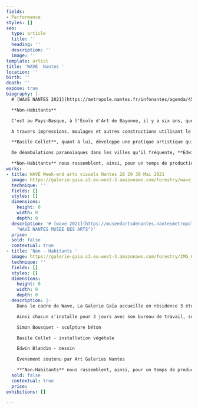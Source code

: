 ```yaml
---
fields:
- Performance
styles: []
seo:
  type: article
  title: ''
  heading: ''
  description: ''
  image: ''
template: artist
title: 'WAVE  Nantes '
location: ''
birth: ''
death: ''
expose: true
biography: |-
  # [WAVE NANTES 2021](https://metropole.nantes.fr/infonantes/agenda/45412-wave--week-end-arts-visuels "WAVE NANTES")

  **Non-Habitants**

  C'est au Pays-Basque, à l'École d'Art de Bayonne, il y a six ans, que nous nous sommes trouvés. Depuis cette époque riche de découvertes, de partages et d’apprentissages, nous évoluons au gré de nos recherches, de nos aventures, voyageant aussi bien à travers des villes modernes que des paysages anciens. Ces errances nous ont amené à nous retrouver à Nantes, belle et grande place aux mille desseins artistiques, carrefour de curiosités peuplé de réalisateurs et acteurs d’un monde aux multiples facettes culturelles. Aussi, ayant emprunté des chemins différents au cours de ces dernières années, nous croisons à nouveau notre compréhension singulière d’espaces hybride par l'expérience de nos médiums respectifs.

  A travers impressions, moulages et autres constructions utilisant le béton, exploitant les éléments du chantier, du monde ouvrier, **Simon Bousquet** compose ses réalisations autour de questionnements sur les ruines qui nous entourent, avec lesquelles on vit.

  **Basile Collet**, quant à lui, développe une pratique artistique qui s’approche des matérialités et notions des systèmes de survie, des traces d’existences, et de la perpétuité de la mémoire, par le biais d’installations, de sculptures, dessins et vidéos. Son travail opère comme un exercice de traduction entre l’immatérialité de l'idéal et la réalité politique. Il conduit dans le cadre du programme CCC à la Head Genève, une recherche sur le lien entre les imaginaires apocalyptiques et la gestion des territoires.

  De déambulations paranoïaques dans les villes qu’il fréquente, **Edwin Blandin** expérimente des productions visuelles, comme la réalisation d’un scénario et autres objets qui génèrent des histoires. Une perte de repères esthétiques architecturaux lui permet de construire des récits imaginaires à travers ces cités, telle une exploration kaléidoscopique non seulement par le biais de l’optique de la caméra mais aussi par le crayon. Il poursuit cette ligne qui illustre cette belle image d’un érotisme brut entre cinéma et théâtre. Son travail peut rester à jamais un film de papier, scénario de futures villes habitables, laissé sur le coin de la table avant même d’être réalisé pour devenir des ruines.

  **Non-Habitants** nous rassemblent, ainsi, pour un temps de production, sur le lieu même de l’exposition, à la **Galerie Gaïa à Nantes,** le temps d'un week-end de déambulation artistique dans la ville  : [Wave]() Ce processus expérimental tente de voir comment la diversité et la pluralité de nos approches plastiques cohabitent, s'adaptent et se transforment via des fragments de nos travaux. Partageant un intérêt commun pour le paysage urbain, les marques et les caractéristiques des modes d’habitation, nous prenons le parti à travers le projet « Non-Habitants » de vivre cette cohabitation fortuite comme un moteur de notre création personnelle.
works:
- title: WAVE Week-end arts visuels Nantes 28 29 30 Mai 2021
  image: https://galerie-gaia.s3.eu-west-3.amazonaws.com/forestry/wave_150dpi-01 (1).png
  technique: ''
  fields: []
  styles: []
  dimensions:
    height: 0
    width: 0
    depth: 0
  description: '# [wave 2021](https://museedartsdenantes.nantesmetropole.fr/infonantes/mda/agenda/45412-wave--week-end-arts-visuels
    "WAVE NANTES MUSEE DES ARTS")'
  price: 
  sold: false
  contextual: true
- title: 'Non - Habitants '
  image: https://galerie-gaia.s3.eu-west-3.amazonaws.com/forestry/IMG_0982.jpeg
  technique: ''
  fields: []
  styles: []
  dimensions:
    height: 0
    width: 0
    depth: 0
  description: |-
    Dans le cadre de Wave, La Galerie Gaïa accueille en résidence 3 étudiants de l'Ecole des Beaux Arts de Nantes afin qu'après cette longue période de retrait forcé ils puissent montrer, échanger sur leurs pratiques respectives en travaillant sur place leurs disciplines.

    Ainsi chacun s'installe pour 3 jours avec son bureau de travail, son matériel et ses envies d'évoquer leur rapport à la ville, à l'espace de vie et à la galerie.

    Simon Bousquet - sculpture béton

    Basile Collet - installation végétale

    Edwin Blandin - dessin

    Evenement soutenu par Art Galeries Nantes

    **"Non-Habitants** nous rassemblent, ainsi, pour un temps de production, sur le lieu même de l’exposition, à la **Galerie Gaïa à Nantes,** le temps d’un week-end de déambulation artistique dans la ville : [Wave](https://galeriegaia.fr/artists/wave-week-end-arts-visuels-nantes/) Ce processus expérimental tente de voir comment la diversité et la pluralité de nos approches plastiques cohabitent, s’adaptent et se transforment via des fragments de nos travaux. Partageant un intérêt commun pour le paysage urbain, les marques et les caractéristiques des modes d’habitation, nous prenons le parti à travers le projet « Non-Habitants » de vivre cette cohabitation fortuite comme un moteur de notre création personnelle."
  sold: false
  contextual: true
  price: 
exhibitions: []

---
```

